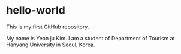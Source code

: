 # hello-world
This is my first GitHub repository.

My name is Yeon ju Kim. I am a student of Department of Tourism at Hanyang University in Seoul, Korea.
